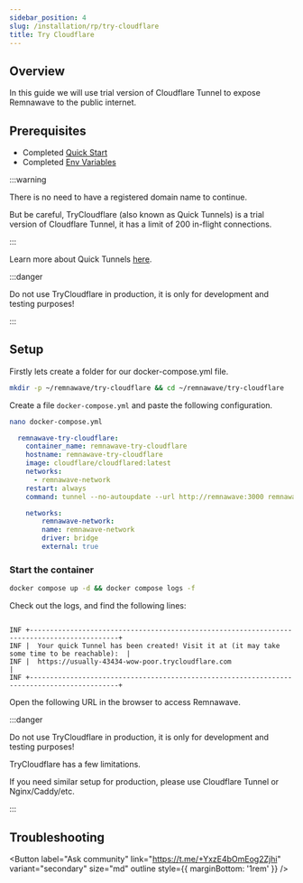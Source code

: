 ```yaml
---
sidebar_position: 4
slug: /installation/rp/try-cloudflare
title: Try Cloudflare
---
```


## Overview

In this guide we will use trial version of Cloudflare Tunnel to expose Remnawave to the public internet.

## Prerequisites

- Completed [Quick Start](/installation/quick-start)
- Completed [Env Variables](/installation/env)

:::warning

There is no need to have a registered domain name to continue.

But be careful, TryCloudflare (also known as Quick Tunnels) is a trial version of Cloudflare Tunnel, it has a limit of 200 in-flight connections.

:::

Learn more about Quick Tunnels [here](https://developers.cloudflare.com/cloudflare-one/connections/connect-networks/do-more-with-tunnels/trycloudflare/).

:::danger

Do not use TryCloudflare in production, it is only for development and testing purposes!

:::

## Setup

Firstly lets create a folder for our docker-compose.yml file.

```bash
mkdir -p ~/remnawave/try-cloudflare && cd ~/remnawave/try-cloudflare
```

Create a file `docker-compose.yml` and paste the following configuration.

```bash
nano docker-compose.yml
```

```yaml title="docker-compose.yml"
  remnawave-try-cloudflare:
    container_name: remnawave-try-cloudflare
    hostname: remnawave-try-cloudflare
    image: cloudflare/cloudflared:latest
    networks:
      - remnawave-network
    restart: always
    command: tunnel --no-autoupdate --url http://remnawave:3000 remnawave-cf

    networks:
        remnawave-network:
        name: remnawave-network
        driver: bridge
        external: true
```

### Start the container

```bash
docker compose up -d && docker compose logs -f
```

Check out the logs, and find the following lines:

```

INF +--------------------------------------------------------------------------------------------+
INF |  Your quick Tunnel has been created! Visit it at (it may take some time to be reachable):  |
INF |  https://usually-43434-wow-poor.trycloudflare.com                                |
INF +--------------------------------------------------------------------------------------------+
```

Open the following URL in the browser to access Remnawave.

:::danger

Do not use TryCloudflare in production, it is only for development and testing purposes!

TryCloudflare has a few limitations.

If you need similar setup for production, please use Cloudflare Tunnel or Nginx/Caddy/etc.

:::

## Troubleshooting

<Button label="Ask community" link="https://t.me/+YxzE4bOmEog2Zjhi" variant="secondary" size="md" outline style={{ marginBottom: '1rem' }} />
